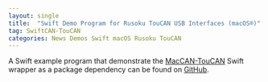 ```yaml
---
layout: single
title:  "Swift Demo Program for Rusoku TouCAN USB Interfaces (macOS®)"
tag: SwiftCAN-TouCAN
categories: News Demos Swift macOS Rusoku TouCAN
---
```

A Swift example program that demonstrate the [MacCAN-TouCAN](/drivers/RusokuCAN/) Swift wrapper as a package dependency can be found on [GitHub](https://github.com/mac-can/SwiftCAN-TouCAN).
